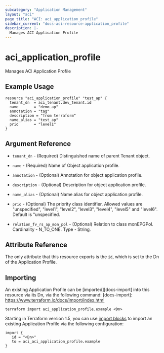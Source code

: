 ```yaml
---
subcategory: "Application Management"
layout: "aci"
page_title: "ACI: aci_application_profile"
sidebar_current: "docs-aci-resource-application_profile"
description: |-
  Manages ACI Application Profile
---
```


# aci_application_profile

Manages ACI Application Profile

## Example Usage

```hcl
resource "aci_application_profile" "test_ap" {
  tenant_dn  = aci_tenant.dev_tenant.id
  name       = "demo_ap"
  annotation = "tag"
  description = "from terraform"
  name_alias = "test_ap"
  prio       = "level1"
}

```

## Argument Reference

- `tenant_dn` - (Required) Distinguished name of parent Tenant object.
- `name` - (Required) Name of Object application profile.
- `annotation` - (Optional) Annotation for object application profile.
- `description` - (Optional) Description for object application profile.
- `name_alias` - (Optional) Name alias for object application profile.
- `prio` - (Optional) The priority class identifier. Allowed values are "unspecified", "level1", "level2", "level3", "level4", "level5" and "level6". Default is "unspecified.

- `relation_fv_rs_ap_mon_pol` - (Optional) Relation to class monEPGPol. Cardinality - N_TO_ONE. Type - String.

## Attribute Reference

The only attribute that this resource exports is the `id`, which is set to the
Dn of the Application Profile.

## Importing

An existing Application Profile can be [imported][docs-import] into this resource via its Dn, via the following command:
[docs-import]: https://www.terraform.io/docs/import/index.html

```
terraform import aci_application_profile.example <Dn>
```

 Starting in Terraform version 1.5, you can use [import blocks](https://developer.hashicorp.com/terraform/language/import) to import an existing Application Profile via the following configuration:

 ```
 import {
    id = "<Dn>"
    to = aci_aci_application_profile.example
 }
 ```